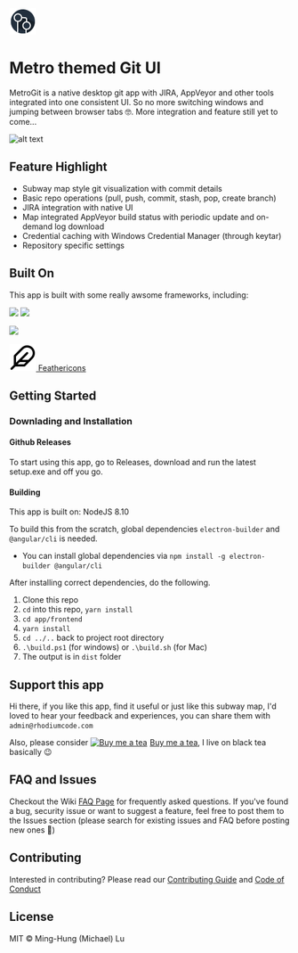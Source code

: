 
<img src="./app/visual/Icon-48.png">

# Metro themed Git UI

MetroGit is a native desktop git app with JIRA, AppVeyor and other tools integrated into one consistent UI. So no more switching windows and jumping between browser tabs 🤓. More integration and feature still yet to come...

![alt text](https://github.com/Yamazaki93/MetroGit/raw/master/misc/metrogit.gif "Preview")

## Feature Highlight

 - Subway map style git visualization with commit details
 - Basic repo operations (pull, push, commit, stash, pop, create branch)
 - JIRA integration with native UI
 - Map integrated AppVeyor build status with periodic update and on-demand log download
 - Credential caching with Windows Credential Manager (through keytar)
 - Repository specific settings

## Built On
This app is built with some really awsome frameworks, including:

<a href="https://electronjs.org/"><img src="https://camo.githubusercontent.com/627c774e3070482b180c3abd858ef2145d46303b/68747470733a2f2f656c656374726f6e6a732e6f72672f696d616765732f656c656374726f6e2d6c6f676f2e737667" width="250"></a>
<a href="https://angular.io/"><img src="https://angular.io/assets/images/logos/angular/angular.svg" width="150"></a>

<a href="http://www.nodegit.org/"><img src="https://www.nodegit.org/img/nodegit.svg" width="150"></a>

<a href="https://feathericons.com/"><img src="https://raw.githubusercontent.com/feathericons/feather/master/icons/feather.svg?sanitize=true"> Feathericons</a>

## Getting Started

### Downlading and Installation

#### Github Releases

To start using this app, go to Releases, download and run the latest setup.exe and off you go.

#### Building

This app is built on: NodeJS 8.10

To build this from the scratch, global dependencies `electron-builder` and `@angular/cli` is needed. 

  - You can install global dependencies via `npm install -g electron-builder @angular/cli`

After installing correct dependencies, do the following.
 
  1. Clone this repo
  2. `cd` into this repo, `yarn install`
  3. `cd app/frontend`
  4. `yarn install`
  5. `cd ../..` back to project root directory
  6. `.\build.ps1` (for windows) or `.\build.sh` (for Mac)
  7. The output is in `dist` folder

## Support this app

Hi there, if you like this app, find it useful or just like this subway map, I'd loved to hear your feedback and experiences, you can share them with `admin@rhodiumcode.com`

Also, please consider <a class="bmc-button" target="_blank" href="https://www.buymeacoffee.com/mjCsGWDTS"><img src="https://www.buymeacoffee.com/assets/img/BMC-btn-logo.svg" alt="Buy me a tea"><span style="margin-left:5px">Buy me a tea</span></a>, I live on black tea basically 😉

## FAQ and Issues

Checkout the Wiki [FAQ Page](https://github.com/Yamazaki93/MetroGit/wiki/FAQ) for frequently asked questions. If you've found a bug, security issue or want to suggest a feature, feel free to post them to the Issues section (please search for existing issues and FAQ before posting new ones 🙂)

## Contributing

Interested in contributing? Please read our [Contributing Guide](https://github.com/Yamazaki93/MetroGit/wiki/Contributing) and [Code of Conduct](https://github.com/Yamazaki93/MetroGit/blob/master/CODE_OF_CONDUCT.md)

## License

MIT © Ming-Hung (Michael) Lu
